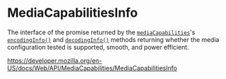 # MediaCapabilitiesInfo

The interface of the promise returned by the [`mediaCapabilities`](../mediacapabilities)'s [`encodingInfo()`](encodinginfo) and [`decodingInfo()`](encodinginfo) methods returning whether the media configuration tested is supported, smooth, and power efficient.

<a href="https://developer.mozilla.org/en-US/docs/Web/API/MediaCapabilities/MediaCapabilitiesInfo" class="_attribution-link">https://developer.mozilla.org/en-US/docs/Web/API/MediaCapabilities/MediaCapabilitiesInfo</a>
